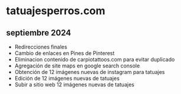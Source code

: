 # tatuajesperros.com

## septiembre 2024

* Redirecciones finales
* Cambio de enlaces en Pines de Pinterest
* Eliminacion contenido de carpiotattoos.com para evitar duplicado
* Agregación de site maps en google search console
* Obtención de 12 imágenes nuevas de instagram para tatuajes
* Edición de 12 imágenes nuevas de tatuajes
* Subir a sitio web 12 imágenes nuevas de tatuajes


